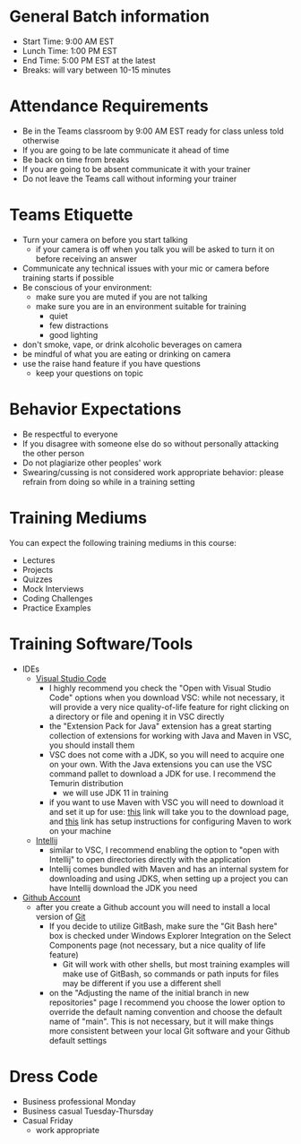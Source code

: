 # General Batch information
- Start Time:   9:00 AM EST
- Lunch Time:   1:00 PM EST
- End Time:     5:00 PM EST at the latest
- Breaks:       will vary between 10-15 minutes

# Attendance Requirements
- Be in the Teams classroom by 9:00 AM EST ready for class unless told otherwise
- If you are going to be late communicate it ahead of time
- Be back on time from breaks
- If you are going to be absent communicate it with your trainer
- Do not leave the Teams call without informing your trainer

# Teams Etiquette
- Turn your camera on before you start talking
    - if your camera is off when you talk you will be asked to turn it on before receiving an answer
- Communicate any technical issues with your mic or camera before training starts if possible
- Be conscious of your environment:
    - make sure you are muted if you are not talking
    - make sure you are in an environment suitable for training
        - quiet
        - few distractions
        - good lighting
- don't smoke, vape, or drink alcoholic beverages on camera
- be mindful of what you are eating or drinking on camera
- use the raise hand feature if you have questions
    - keep your questions on topic

# Behavior Expectations
- Be respectful to everyone
- If you disagree with someone else do so without personally attacking the other person
- Do not plagiarize other peoples' work
- Swearing/cussing is not considered work appropriate behavior: please refrain from doing so while in a training setting

# Training Mediums
You can expect the following training mediums in this course:
- Lectures
- Projects
- Quizzes
- Mock Interviews
- Coding Challenges
- Practice Examples

# Training Software/Tools
- IDEs
    - [Visual Studio Code](https://code.visualstudio.com/Download)
        - I highly recommend you check the "Open with Visual Studio Code" options when you download VSC: while not necessary, it will provide a very nice quality-of-life feature for right clicking on a directory or file and opening it in VSC directly
        - the "Extension Pack for Java" extension has a great starting collection of extensions for working with Java and Maven in VSC, you should install them
        - VSC does not come with a JDK, so you will need to acquire one on your own. With the Java extensions you can use the VSC command pallet to download a JDK for use. I recommend the Temurin distribution
            - we will use JDK 11 in training
        - if you want to use Maven with VSC you will need to download it and set it up for use: [this](https://maven.apache.org/download.cgi) link will take you to the download page, and [this](https://maven.apache.org/install.html) link has setup instructions for configuring Maven to work on your machine
    - [Intellij](https://www.jetbrains.com/idea/download/?fromIDE=&section=windows)
        - similar to VSC, I recommend enabling the option to "open with Intellij" to open directories directly with the application 
        - Intellij comes bundled with Maven and has an internal system for downloading and using JDKS, when setting up a project you can have Intellij download the JDK you need
- [Github Account](https://github.com/)
    - after you create a Github account you will need to install a local version of [Git](https://git-scm.com/downloads)
        - If you decide to utilize GitBash, make sure the "Git Bash here" box is checked under Windows Explorer Integration on the Select Components page (not necessary, but a nice quality of life feature)
            - Git will work with other shells, but most training examples will make use of GitBash, so commands or path inputs for files may be different if you use a different shell
        - on the "Adjusting the name of the initial branch in new repositories" page I recommend you choose the lower option to override the default naming convention and choose the default name of "main". This is not necessary, but it will make things more consistent between your local Git software and your Github default settings

# Dress Code
- Business professional Monday
- Business casual Tuesday-Thursday
- Casual Friday
    - work appropriate